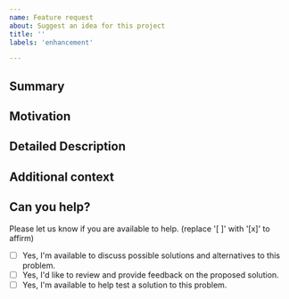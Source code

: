 ```yaml
---
name: Feature request
about: Suggest an idea for this project
title: ''
labels: 'enhancement'

---
```


<!--
Have you read our Code of Conduct? By filing an Issue, you are expected to comply with it, including treating everyone with respect: https://github.com/w7sst/.github/CODE_OF_CONDUCT.md

Do you want to ask a question? Are you looking for support? At this time, please submit an Issue and we'll answer your question as an issue. Add the label `question` identify the issue as a question. In the future, we will add a forum for questions and support questions.
-->

## Summary

<!-- One paragraph explanation of the feature. -->

## Motivation

<!-- Why are we doing this? What use cases does it support? What is the expected outcome? How does this feature extend the Contest Simulation capability of Morse Runner? -->

## Detailed Description

<!-- A clear and concise description of what you want to happen with this new feature. -->

## Additional context

<!-- Add any other context or screenshots about the feature request here. -->

## Can you help?
<!-- Are able to help the developer by answering questions or being available to test the solution once available? We will let you know when a solution is available. -->
Please let us know if you are available to help. (replace '[ ]' with '[x]' to affirm)
- [ ] Yes, I'm available to discuss possible solutions and alternatives to this problem.
- [ ] Yes, I'd like to review and provide feedback on the proposed solution.
- [ ] Yes, I'm available to help test a solution to this problem.